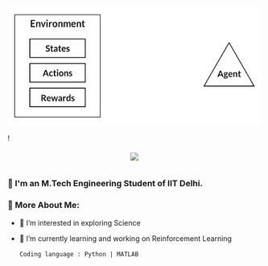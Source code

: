 <p align="center">
  <img src="./env_agent.gif">
</p>!

<h6 align="center">
  <a href="https://git.io/typing-svg">
    <img src="https://readme-typing-svg.herokuapp.com?font=Roboto&color=040927&size=30&center=true&vCenter=true&height=35&lines=Hi+There+%F0%9F%91%8B;I+am+Rohan+Thorat+;Nice+to+see+you+here+!++%F0%9F%99%82">
  </a>
</h6>

<h3 align="Justify"> 🤘 I'm an M.Tech Engineering Student of IIT Delhi.</h3>

### 🧐 More About Me:
- 👀 I’m interested in exploring Science  
- 🌱 I’m currently learning and working on Reinforcement Learning

      Coding language : Python | MATLAB

<!---
## Publications 
If you find this work useful in the academic context, please consider to cite one of the following papers:
--->
